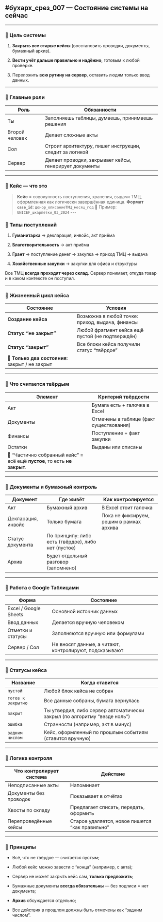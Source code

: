 ## #бухарх_срез_007 — Состояние системы на сейчас

---

### 🔹 **Цель системы**

1. **Закрыть все старые кейсы** (восстановить проводки, документы, бумажный архив).

2. **Вести учёт дальше правильно и надёжно**, готовым к любой проверке.

3. Переложить **всю рутину на сервер**, оставить людям только ввод данных.

---

### 🔹 **Главные роли**

| Роль           | Обязанности                                             |
| -------------- | ------------------------------------------------------- |
| Ты             | Заполняешь таблицы, думаешь, принимаешь решения         |
| Второй человек | Делает сложные акты                                     |
| Сол            | Строит архитектуру, пишет инструкции, следит за логикой |
| Сервер         | Делает проводки, закрывает кейсы, генерирует документы  |

---

### 🔹 **Кейс — что это**

> **Кейс** = совокупность поступления, хранения, выдачи ТМЦ, оформленная как логически завершённая единица.
> **Формат `case_id`:** `донор_описаниеТМЦ_месяц_год` 
> 🔹 Пример: `UNICEF_шкарпетки_03_2024` ---

### 🔹 **Типы поступлений**

1. **Гуманитарка** → декларация, инвойс, акт приёма

2. **Благотворительность** → акт приёма

3. **Грант** → поступление денег → закупка → приход ТМЦ → выдача

4. **Хозяйственные закупки** → закупки для офиса и структуры

Все ТМЦ **всегда проходят через склад**. 
Сервер понимает, откуда товар и в каком контексте он поступил.

---

### 🔹 **Жизненный цикл кейса**

| Состояние                                       | Условия                                          |
| ----------------------------------------------- | ------------------------------------------------ |
| **Создание кейса**                              | Возможна в любой точке: приход, выдача, финансы  |
| **Статус “не закрыт”**                          | Любой фрагмент кейса ещё пустой (не подтверждён) |
| **Статус “закрыт”**                             | Все блоки кейса получили статус “твёрдое”        |
| 📌 **Только два состояния:** закрыт / не закрыт |                                                  |

---

### 🔹 **Что считается твёрдым**

| Элемент                                                                   | Критерий твёрдости                      |
| ------------------------------------------------------------------------- | --------------------------------------- |
| Акт                                                                       | Бумага есть + галочка в Excel           |
| Документы                                                                 | Отмечены в таблице (факт существования) |
| Финансы                                                                   | Поступление + факт закупки              |
| Остатки                                                                   | Выданы или списаны                      |
| 📌 “Частично собранный кейс” = всё ещё **пустое**, то есть **не закрыт**. |                                         |

---

### 🔹 **Документы и бумажный контроль**

| Документ           | Где живёт                                           | Как контролируется                       |
| ------------------ | --------------------------------------------------- | ---------------------------------------- |
| Акт                | Бумажный архив                                      | В Excel стоит галочка                    |
| Декларация, инвойс | Только бумага                                       | Пока не фиксируем, решим в рамках архива |
| Статус документа   | По принципу: либо есть (твёрдое), либо нет (пустое) |                                          |
| Архив              | Будет отдельный разговор (запомнено)                |                                          |

---

### 🔹 **Работа с Google Таблицами**

| Форма                 | Состояние                                              |
| --------------------- | ------------------------------------------------------ |
| Excel / Google Sheets | Основной источник данных                               |
| Ввод данных           | Делается вручную человеком                             |
| Отметки и статусы     | Заполняются вручную или формулами                      |
| Сервер / Сол          | Не вносят данные, а читают, контролируют, подсказывают |

---

### 🔹 **Статусы кейса**

| Название           | Когда ставится                                                            |
| ------------------ | ------------------------------------------------------------------------- |
| `пустой`           | Любой блок кейса не собран                                                |
| `готов к закрытию` | Все данные собраны, бумага вернулась                                      |
| `закрыт`           | Ты утвердил, либо сервер автоматически закрыл (по алгоритму “везде ноль”) |
| `ошибка`           | Странности (например, акт в минус)                                        |
| `задним числом`    | Кейс, оформленный по прошлым событиям (ставится вручную)                  |

---

### 🔹 **Логика контроля**

| Что контролирует система | Действие                                        |
| ------------------------ | ----------------------------------------------- |
| Неподписанные акты       | Напоминает                                      |
| Документы без проводок   | Показывает в отчётах                            |
| Хвосты по складу         | Предлагает списать, передать, оформить          |
| Перепроведённые кейсы    | Старое удаляется, новое пишется “как правильно” |

---

### 🔹 **Принципы**

- Всё, что не твёрдое — считается пустым;

- Любой кейс можно завести с “конца” (например, с акта);

- Сервер не может закрыть кейс сам, **только предложить**;

- Бумажные документы **всегда обязательны** — без подписи = нет документа;

- **Архив** обсуждается отдельно;

- Все действия в прошлом должны быть отмечены как “задним числом”.
